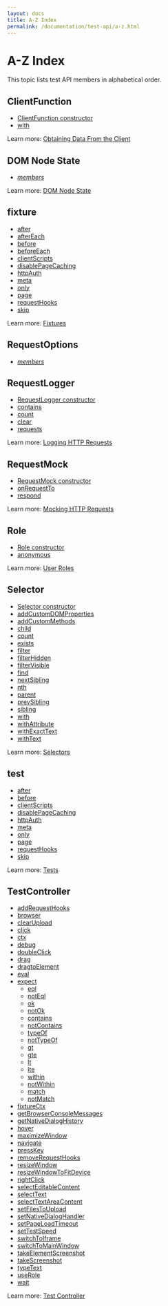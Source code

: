 ```yaml
---
layout: docs
title: A-Z Index
permalink: /documentation/test-api/a-z.html
---
```

# A-Z Index

This topic lists test API members in alphabetical order.

## ClientFunction

* [ClientFunction constructor](obtaining-data-from-the-client/README.md#creating-client-functions)
* [with](obtaining-data-from-the-client/README.md#overwriting-options)

Learn more: [Obtaining Data From the Client](obtaining-data-from-the-client/README.md)

## DOM Node State

* *[members](selecting-page-elements/dom-node-state.md#members-common-across-all-nodes)*

Learn more: [DOM Node State](selecting-page-elements/dom-node-state.md)

## fixture

* [after](test-code-structure.md#fixture-hooks)
* [afterEach](test-code-structure.md#initialization-and-clean-up)
* [before](test-code-structure.md#fixture-hooks)
* [beforeEach](test-code-structure.md#initialization-and-clean-up)
* [clientScripts](test-code-structure.md#inject-scripts-into-tested-pages)
* [disablePageCaching](test-code-structure.md#disable-page-caching)
* [httpAuth](authentication/http-authentication.md)
* [meta](test-code-structure.md#specifying-testing-metadata)
* [only](test-code-structure.md#skipping-tests)
* [page](test-code-structure.md#specifying-the-start-webpage)
* [requestHooks](intercepting-http-requests/attaching-hooks-to-tests-and-fixtures.md)
* [skip](test-code-structure.md#skipping-tests)

Learn more: [Fixtures](test-code-structure.md#fixtures)

## RequestOptions

* *[members](intercepting-http-requests/requestoptions-object.md)*

## RequestLogger

* [RequestLogger constructor](intercepting-http-requests/logging-http-requests.md#creating-a-logger)
* [contains](intercepting-http-requests/logging-http-requests.md#logger-methods)
* [count](intercepting-http-requests/logging-http-requests.md#logger-methods)
* [clear](intercepting-http-requests/logging-http-requests.md#logger-methods)
* [requests](intercepting-http-requests/logging-http-requests.md#logger-properties)

Learn more: [Logging HTTP Requests](intercepting-http-requests/logging-http-requests.md)

## RequestMock

* [RequestMock constructor](intercepting-http-requests/mocking-http-requests.md#creating-a-mocker)
* [onRequestTo](intercepting-http-requests/mocking-http-requests.md#the-onrequestto-method)
* [respond](intercepting-http-requests/mocking-http-requests.md#the-respond-method)

Learn more: [Mocking HTTP Requests](intercepting-http-requests/mocking-http-requests.md)

## Role

* [Role constructor](authentication/user-roles.md#create-and-apply-roles)
* [anonymous](authentication/user-roles.md#anonymous-role)

Learn more: [User Roles](authentication/user-roles.md)

## Selector

* [Selector constructor](selecting-page-elements/selectors/creating-selectors.md)
* [addCustomDOMProperties](selecting-page-elements/selectors/extending-selectors.md#custom-properties)
* [addCustomMethods](selecting-page-elements/selectors/extending-selectors.md#custom-methods)
* [child](selecting-page-elements/selectors/functional-style-selectors.md#child)
* [count](selecting-page-elements/selectors/using-selectors.md#check-if-an-element-exists)
* [exists](selecting-page-elements/selectors/using-selectors.md#check-if-an-element-exists)
* [filter](selecting-page-elements/selectors/functional-style-selectors.md#filter)
* [filterHidden](selecting-page-elements/selectors/functional-style-selectors.md#filterhidden)
* [filterVisible](selecting-page-elements/selectors/functional-style-selectors.md#filtervisible)
* [find](selecting-page-elements/selectors/functional-style-selectors.md#find)
* [nextSibling](selecting-page-elements/selectors/functional-style-selectors.md#nextsibling)
* [nth](selecting-page-elements/selectors/functional-style-selectors.md#nth)
* [parent](selecting-page-elements/selectors/functional-style-selectors.md#parent)
* [prevSibling](selecting-page-elements/selectors/functional-style-selectors.md#prevsibling)
* [sibling](selecting-page-elements/selectors/functional-style-selectors.md#sibling)
* [with](selecting-page-elements/selectors/selector-options.md#overwrite-options)
* [withAttribute](selecting-page-elements/selectors/functional-style-selectors.md#withattribute)
* [withExactText](selecting-page-elements/selectors/functional-style-selectors.md#withexacttext)
* [withText](selecting-page-elements/selectors/functional-style-selectors.md#withtext)

Learn more: [Selectors](selecting-page-elements/selectors/README.md)

## test

* [after](test-code-structure.md#initialization-and-clean-up)
* [before](test-code-structure.md#initialization-and-clean-up)
* [clientScripts](test-code-structure.md#inject-scripts-into-tested-pages)
* [disablePageCaching](test-code-structure.md#disable-page-caching)
* [httpAuth](authentication/http-authentication.md)
* [meta](test-code-structure.md#specifying-testing-metadata)
* [only](test-code-structure.md#skipping-tests)
* [page](test-code-structure.md#specifying-the-start-webpage)
* [requestHooks](intercepting-http-requests/attaching-hooks-to-tests-and-fixtures.md)
* [skip](test-code-structure.md#skipping-tests)

Learn more: [Tests](test-code-structure.md#tests)

## TestController

* [addRequestHooks](intercepting-http-requests/attaching-hooks-to-tests-and-fixtures.md)
* [browser](identify-the-browser-and-platform.md)
* [clearUpload](actions/upload.md#clear-file-upload-input)
* [click](actions/click.md)
* [ctx](test-code-structure.md#sharing-variables-between-test-hooks-and-test-code)
* [debug](debugging.md#client-side-debugging)
* [doubleClick](actions/double-click.md)
* [drag](actions/drag-element.md#drag-an-element-by-an-offset)
* [dragtoElement](actions/drag-element.md#drag-an-element-onto-another-one)
* [eval](obtaining-data-from-the-client/README.md#one-time-client-code-execution)
* [expect](assertions/README.md)
    * [eql](assertions/assertion-api.md#deep-equal)
    * [notEql](assertions/assertion-api.md#not-deep-equal)
    * [ok](assertions/assertion-api.md#ok)
    * [notOk](assertions/assertion-api.md#not-ok)
    * [contains](assertions/assertion-api.md#contains)
    * [notContains](assertions/assertion-api.md#not-contains)
    * [typeOf](assertions/assertion-api.md#type-of)
    * [notTypeOf](assertions/assertion-api.md#not-type-of)
    * [gt](assertions/assertion-api.md#greater-than)
    * [gte](assertions/assertion-api.md#greater-than-or-equal-to)
    * [lt](assertions/assertion-api.md#less-than)
    * [lte](assertions/assertion-api.md#less-than-or-equal-to)
    * [within](assertions/assertion-api.md#within)
    * [notWithin](assertions/assertion-api.md#not-within)
    * [match](assertions/assertion-api.md#match)
    * [notMatch](assertions/assertion-api.md#not-match)
* [fixtureCtx](test-code-structure.md#sharing-variables-between-fixture-hooks-and-test-code)
* [getBrowserConsoleMessages](accessing-console-messages.md)
* [getNativeDialogHistory](handling-native-dialogs.md#dialog-history)
* [hover](actions/hover.md)
* [maximizeWindow](actions/resize-window.md#maximizing-the-window)
* [navigate](actions/navigate.md)
* [pressKey](actions/press-key.md)
* [removeRequestHooks](intercepting-http-requests/attaching-hooks-to-tests-and-fixtures.md)
* [resizeWindow](actions/resize-window.md#setting-the-window-size)
* [resizeWindowToFitDevice](actions/resize-window.md#fitting-the-window-into-a-particular-device)
* [rightClick](actions/right-click.md)
* [selectEditableContent](actions/select-text.md#perform-selection-within-editable-content)
* [selectText](actions/select-text.md#select-text-in-input-elements)
* [selectTextAreaContent](actions/select-text.md#select-textarea-content)
* [setFilesToUpload](actions/upload.md#populate-file-upload-input)
* [setNativeDialogHandler](handling-native-dialogs.md#dialog-handler)
* [setPageLoadTimeout](test-code-structure.md#setting-page-load-timeout)
* [setTestSpeed](test-code-structure.md#setting-test-speed)
* [switchToIframe](working-with-iframes.md#switching-to-an-iframe)
* [switchToMainWindow](working-with-iframes.md#switching-back-to-the-main-window)
* [takeElementScreenshot](actions/take-screenshot.md#take-a-screenshot-of-a-page-element)
* [takeScreenshot](actions/take-screenshot.md#take-a-screenshot-of-the-entire-page)
* [typeText](actions/type-text.md)
* [useRole](authentication/user-roles.md)
* [wait](pausing-the-test.md)

Learn more: [Test Controller](test-code-structure.md#test-controller)
